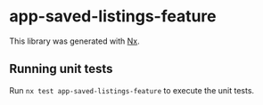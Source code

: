# app-saved-listings-feature

This library was generated with [Nx](https://nx.dev).

## Running unit tests

Run `nx test app-saved-listings-feature` to execute the unit tests.
